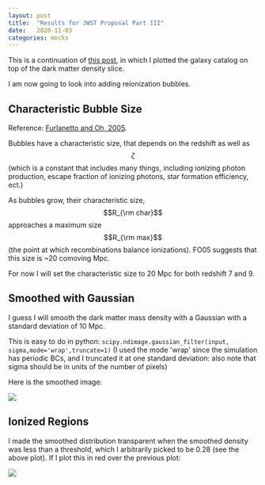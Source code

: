 ```yaml
---
layout: post
title:  "Results for JWST Proposal Part III"
date:   2020-11-03
categories: mocks
---
```


This is a continuation of <a href="https://ndrakos.github.io/blog/mocks/Results_for_JWST_Proposal_Part_II/">this post</a>, in which I plotted the galaxy catalog on top of the dark matter density slice.

I am now going to look into adding reionization bubbles.

## Characteristic Bubble Size

Reference: <a href="https://ui.adsabs.harvard.edu/abs/2005MNRAS.363.1031F/abstract">Furlanetto and Oh, 2005</a>.

Bubbles have a characteristic size, that depends on the redshift as well as $$\zeta$$ (which is a constant that includes many things, including ionizing photon production, escape fraction of ionizing photons, star formation efficiency, ect.)

As bubbles grow, their characteristic size, $$R_{\rm char}$$ approaches a maximum size $$R_{\rm max}$$ (the point at which recombinations balance ionizations). FO05 suggests that this size is ~20 comoving Mpc.

For now I will set the characteristic size to 20 Mpc for both redshift 7 and 9.


## Smoothed with Gaussian

I guess I will smooth the dark matter mass density with a Gaussian with a standard deviation of 10 Mpc.

This is easy to do in python: <code>scipy.ndimage.gaussian_filter(input, sigma,mode='wrap',truncate=1)</code>  (I used the mode 'wrap' since the simulation has periodic BCs, and I truncated it at one standard deviation: also note that sigma should be in units of the number of pixels)

Here is the smoothed image:

<img src="{{ site.baseurl }}/assets/plots/20201103_density_smoothed.png">


## Ionized Regions

I made the smoothed distribution transparent when the smoothed density was less than a threshold, which I arbitrarily picked to be 0.28 (see the above plot). If I plot this in red over the previous plot:

<img src="{{ site.baseurl }}/assets/plots/20201103_Snapshot.png">

